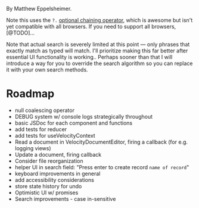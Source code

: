 <!-- @format -->

By Matthew Eppelsheimer.

Note this uses the `?.` [optional chaining operator](https://developer.mozilla.org/en-US/docs/Web/JavaScript/Reference/Operators/Optional_chaining), which is awesome but isn't yet compatible with all browsers. If you need to support all browsers, [@TODO]…

Note that actual search is severely limited at this point — only phrases that exactly match as typed will match. I'll prioritize making this far better after essential UI functionality is working.. Perhaps sooner than that I will introduce a way for you to override the search algorithm so you can replace it with your own search methods.

# Roadmap

-   null coalescing operator
-   DEBUG system w/ console logs strategically throughout
-   basic JSDoc for each component and functions
-   add tests for reducer
-   add tests for useVelocityContext
-   Read a document in VelocityDocumentEditor, firing a callback (for e.g. logging views)
-   Update a document, firing callback
-   Consider file reorganization
-   helper UI in search field: "Press enter to create record `name of record`"
-   keyboard improvements in general
-   add accessibility considerations
-   store state history for undo
-   Optimistic UI w/ promises
-   Search improvements - case in-sensitive
